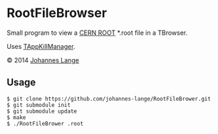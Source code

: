 RootFileBrowser
==============

Small program to view a [CERN ROOT](http://root.cern.ch) *.root file in a TBrowser.

Uses [TAppKillManager](https://github.com/johannes-lange/TAppKillManager).

&copy; 2014 [Johannes Lange](https://johannes-lange.github.io)

Usage
-----

<pre><code>$ git clone https://github.com/johannes-lange/RootFileBrower.git
$ git submodule init
$ git submodule update
$ make
$ ./RootFileBrower <your-file>.root </code></pre>
